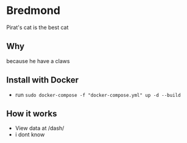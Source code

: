 # Bredmond

Pirat's cat is the best cat

## Why

because he have a claws

## Install with Docker
   
- run `sudo docker-compose -f "docker-compose.yml" up -d --build`

## How it works
- View data at /dash/
- i dont know